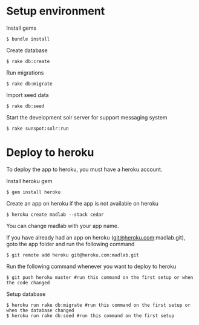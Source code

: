 Setup environment
==================

Install gems

````
$ bundle install
````

Create database

````
$ rake db:create
````

Run migrations

````
$ rake db:migrate
````

Import seed data

````
$ rake db:seed
````

Start the development solr server for support messaging system

````
$ rake sunspot:solr:run
````

Deploy to heroku
==================
To deploy the app to heroku, you must have a heroku account.

Install heroku gem

````
$ gem install heroku
````

Create an app on heroku if the app is not available on heroku

````
$ heroku create madlab --stack cedar
````
You can change madlab with your app name.

If you have already had an app on heroku (git@heroku.com:madlab.git), goto the app folder and run the following command

````
$ git remote add heroku git@heroku.com:madlab.git
````

Run the following command whenever you want to deploy to heroku

````
$ git push heroku master #run this command on the first setup or when the code changed
````

Setup database

````
$ heroku run rake db:migrate #run this command on the first setup or when the database changed
$ heroku run rake db:seed #run this command on the first setup
````






